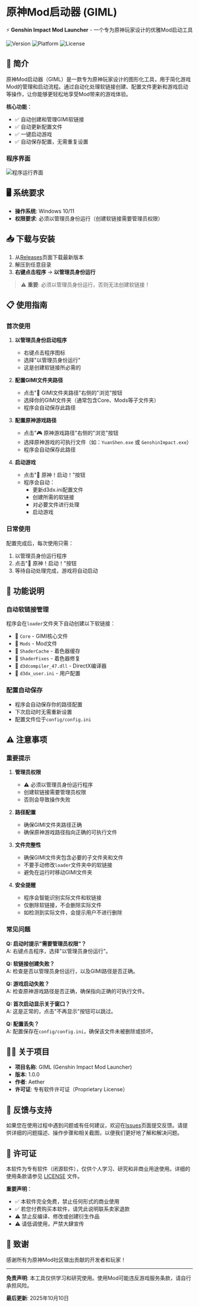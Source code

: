 # 原神Mod启动器 (GIML)

⚡ **Genshin Impact Mod Launcher** - 一个专为原神玩家设计的优雅Mod启动工具

![Version](https://img.shields.io/badge/version-1.0.0-blue.svg)
![Platform](https://img.shields.io/badge/platform-Windows-lightgrey.svg)
![License](https://img.shields.io/badge/license-Proprietary-red.svg)

## 📖 简介

原神Mod启动器（GIML）是一款专为原神玩家设计的图形化工具，用于简化游戏Mod的管理和启动流程。通过自动化处理软链接创建、配置文件更新和游戏启动等操作，让你能够更轻松地享受Mod带来的游戏体验。

**核心功能**：
- ✅ 自动创建和管理GIMI软链接
- ✅ 自动更新配置文件
- ✅ 一键启动游戏
- ✅ 自动保存配置，无需重复设置

### 程序界面

![程序运行界面](RunImage.png)

## 🖥️ 系统要求

- **操作系统**: Windows 10/11
- **权限要求**: 必须以管理员身份运行（创建软链接需要管理员权限）

## 📥 下载与安装

1. 从[Releases](https://github.com/CHN-HelloWorld/GIML/releases)页面下载最新版本
2. 解压到任意目录
3. **右键点击程序** → **以管理员身份运行**

> ⚠️ **重要**: 必须以管理员身份运行，否则无法创建软链接！

## 📋 使用指南

### 首次使用

1. **以管理员身份启动程序**
   - 右键点击程序图标
   - 选择"以管理员身份运行"
   - 这是创建软链接所必需的

2. **配置GIMI文件夹路径**
   - 点击"📁 GIMI文件夹路径"右侧的"浏览"按钮
   - 选择你的GIMI文件夹（通常包含Core、Mods等子文件夹）
   - 程序会自动保存此路径

3. **配置原神游戏路径**
   - 点击"🎮 原神游戏路径"右侧的"浏览"按钮
   - 选择原神游戏的可执行文件（如：`YuanShen.exe` 或 `GenshinImpact.exe`）
   - 程序会自动保存此路径

4. **启动游戏**
   - 点击"🚀 原神！启动！"按钮
   - 程序会自动：
     - 更新d3dx.ini配置文件
     - 创建所需的软链接
     - 对必要文件进行处理
     - 启动游戏

### 日常使用

配置完成后，每次使用只需：
1. 以管理员身份运行程序
2. 点击"🚀 原神！启动！"按钮
3. 等待自动处理完成，游戏将自动启动

## 🔧 功能说明

### 自动软链接管理

程序会在`loader`文件夹下自动创建以下软链接：
- 📁 `Core` - GIMI核心文件
- 📁 `Mods` - Mod文件
- 📁 `ShaderCache` - 着色器缓存
- 📁 `ShaderFixes` - 着色器修复
- 📄 `d3dcompiler_47.dll` - DirectX编译器
- 📄 `d3dx_user.ini` - 用户配置

### 配置自动保存

- 程序会自动保存你的路径配置
- 下次启动时无需重新设置
- 配置文件位于`config/config.ini`

## ⚠️ 注意事项

### 重要提示

1. **管理员权限**
   - ⚠️ 必须以管理员身份运行程序
   - 创建软链接需要管理员权限
   - 否则会导致操作失败

2. **路径配置**
   - 确保GIMI文件夹路径正确
   - 确保原神游戏路径指向正确的可执行文件

3. **文件完整性**
   - 确保GIMI文件夹包含必要的子文件夹和文件
   - 不要手动修改`loader`文件夹中的软链接
   - 避免在运行时移动GIMI文件夹

4. **安全提醒**
   - 程序会智能识别实际文件和软链接
   - 仅删除软链接，不会删除实际文件
   - 如检测到实际文件，会提示用户不进行删除

### 常见问题

**Q: 启动时提示"需要管理员权限"？**  
A: 右键点击程序，选择"以管理员身份运行"。

**Q: 软链接创建失败？**  
A: 检查是否以管理员身份运行，以及GIMI路径是否正确。

**Q: 游戏启动失败？**  
A: 检查原神游戏路径是否正确，确保指向正确的可执行文件。

**Q: 首次启动显示关于窗口？**  
A: 这是正常的，点击"不再显示"按钮可以跳过。

**Q: 配置丢失？**  
A: 配置保存在`config/config.ini`，确保该文件未被删除或损坏。

## 👨‍💻 关于项目

- **项目名称**: GIML (Genshin Impact Mod Launcher)
- **版本**: 1.0.0
- **作者**: Aether
- **许可证**: 专有软件许可证（Proprietary License）

## 🤝 反馈与支持

如果您在使用过程中遇到问题或有任何建议，欢迎在[Issues](https://github.com/CHN-HelloWorld/GIML/issues)页面提交反馈。请提供详细的问题描述、操作步骤和相关截图，以便我们更好地了解和解决问题。

## 📜 许可证

本软件为专有软件（闭源软件），仅供个人学习、研究和非商业用途使用。详细的使用条款请参见 [LICENSE](LICENSE) 文件。

**重要声明**：
- ✅ 本软件完全免费，禁止任何形式的商业使用
- ✅ 若您付费购买本软件，请凭此说明联系卖家退款
- ⚠️ 禁止反编译、修改或创建衍生作品
- ⚠️ 请低调使用，严禁大肆宣传

## 🙏 致谢

感谢所有为原神Mod社区做出贡献的开发者和玩家！

---

**免责声明**: 本工具仅供学习和研究使用。使用Mod可能违反游戏服务条款，请自行承担风险。

**最后更新**: 2025年10月10日
